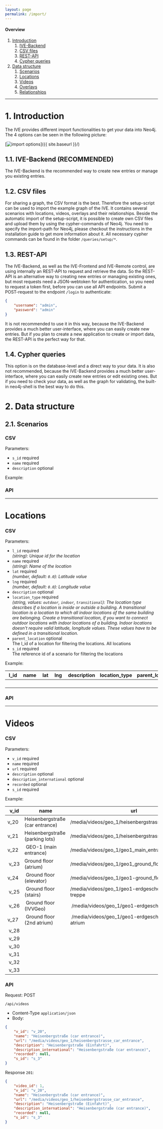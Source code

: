 ```yaml
---
layout: page
permalink: /import/
---
```


#### Overview
1. [Introduction](#introduction)
    1. [IVE-Backend](#ive-backend)
    2. [CSV files](#csv-files)
    3. [REST-API](#rest-api)
    4. [Cypher queries](#cypher-queries)
2. [Data structure](#data-structure)
    1. [Scenarios](#scenarios)
    2. [Locations](#locations)
    3. [Videos](#videos)
    4. [Overlays](#overlays)
    5. [Relationships](#relationships)

***

# 1. Introduction

The IVE provides different import functionalities to get your data into Neo4j. The 4 options can be seen in the following picture:

[<img src="{{ site.baseurl }}/images/import.svg" alt="import options" class="picture" />]({{ site.baseurl }}/)

## 1.1. IVE-Backend (RECOMMENDED)
The IVE-Backend is the recommended way to create new entries or manage you existing entries.

## 1.2. CSV files
For sharing a graph, the CSV format is the best. Therefore the setup-script can be used to import the example graph of the IVE. It contains several scenarios with locations, videos, overlays and their relationships. Beside the automatic import of the setup-script, it is possible to create own CSV files and upload them by using the cypher-commands of Neo4j. You need to specify the import-path for Neo4j, please checkout the instructions in the installation guide to get more information about it. All necessary cypher commands can be found in the folder `/queries/setup/*`.

## 1.3. REST-API
The IVE-Backend, as well as the IVE-Frontend and IVE-Remote control, are using internally an REST-API to request and retrieve the data. So the REST-API is an alternative way to creating new entries or managing existing ones, but most requests need a JSON-webtoken for authentication, so you need to request a token first, before you can use all API endpoints. Submit a POST-request to the endpoint `/login` to authenticate:

```json
{
    "username": "admin",
    "password": "admin"
}
```

It is not recommended to use it in this way, because the IVE-Backend provides a much better user-interface, where you can easily create new entries. But if you plan to create a new application to create or import data, the REST-API is the perfect way for that.

## 1.4. Cypher queries
This option is on the database-level and a direct way to your data. It is also not recommended, because the IVE-Backend provides a much better user-interface, where you can easily create new entries or edit existing ones. But if you need to check your data, as well as the graph for validating, the built-in neo4j-shell is the best way to do this.


# 2. Data structure

## 2.1. Scenarios

### CSV

Parameters:

* `s_id` <span class="label label-primary">required</span>
* `name` <span class="label label-primary">required</span>
* `description` <span class="label label-default">optional</span>

Example:

### API


***

# Locations

### CSV

Parameters:

* `l_id` <span class="label label-primary">required</span><br>
*(string): Unique id for the location*
* `name` <span class="label label-primary">required</span><br>
*(string): Name of the location*
* `lat` <span class="label label-primary">required</span><br>
*(number, default: `0.0`): Latitude value*
* `lng` <span class="label label-primary">required</span><br>
*(number, default: `0.0`): Longitude value*
* `description` <span class="label label-default">optional</span>
* `location_type` <span class="label label-primary">required</span><br>
*(string, values: `outdoor`, `indoor`, `transitional`): The location type describes if a location is inside or outside a building. A transitional location is a location to which all indoor locations of the same building are belonging. Create a transitional location, if you want to connect outdoor locations with indoor locations of a building. Indoor locations doesn't require valid latitude, longitude values. These values have to be defined in a transitional location.*
* `parent_location` <span class="label label-default">optional</span><br>
The l_id of a location for filtering the locations. All locations
* `s_id` <span class="label label-primary">required</span><br>
The reference id of a scenario for filtering the locations

Example:

| l_id | name | lat | lng | description | location_type | parent_location | s_id |
|------|------|-----|-----|-------------|---------------|-----------------|------|
| | | | | | | 


### API


***

# Videos

### CSV

Parameters:

* `v_id` <span class="label label-primary">required</span>
* `name` <span class="label label-primary">required</span>
* `url` <span class="label label-primary">required</span>
* `description` <span class="label label-default">optional</span>
* `description_international` <span class="label label-default">optional</span>
* `recorded` <span class="label label-default">optional</span>
* `s_id` <span class="label label-primary">required</span>

Example:

| v_id | name | url | description | description_international | recorded | s_id |
|------|------|-----|-------------|---------------------------|----------|------|
| v_20 | Heisenbergstraße (car entrance) | /media/videos/geo_1/heisenbergstrasse_car_entrance | Heisenbergstraße (Einfahrt) | Heisenbergstraße (car entrance) | | s_3 |
| v_21 | Heisenbergstraße (parking lots) | /media/videos/geo_1/heisenbergstrasse_parking_lots | Heisenbergstraße (Parkplatz) | Heisenbergstraße (parking lots) | | s_3 |
| v_22 | GEO-1 (main entrance) | /media/videos/geo_1/geo1_main_entrance | GEO-1 (Haupteingang) | GEO-1 (main entrance) | | s_3 |
| v_23 | Ground floor (atrium) | /media/videos/geo_1/geo1_ground_floor_atrium | Erdgeschoss (Atrium) | Ground floor (atrium) | | s_3 |
| v_24 | Ground floor (elevator) | /media/videos/geo_1/geo1-ground_floor_elevator | Erdgeschoss (Aufzug) | Ground floor (elevator) | | s_3 |
| v_25 | Ground floor (stairs) | /media/videos/geo_1/geo1-erdgeschoss-hintere-treppe | Erdgeschoss (Hintere Treppe) | Ground floor (stairs) | | s_3 |
| v_26 | Ground floor (IVVGeo) | /media/videos/geo_1/geo1-erdgeschoss-ivvgeo | Erdgeschoss (IVVGeo) | Ground floor (IVVGeo) | | s_3 |
| v_27 | Ground floor (2nd atrium) | /media/videos/geo_1/geo1-erdgeschoss-zweites-atrium | Erdgeschoss (2. Atrium) | Ground floor (2nd atrium) | | s_3 |
| v_28 | | | | | | |
| v_29 | | | | | | |
| v_30 | | | | | | |
| v_31 | | | | | | |
| v_32 | | | | | | |
| v_33 | | | | | | |



<!-- TODO:
	Ground floor (2nd atrium 2)	/media/videos/geo_1/geo1-erdgeschoss-zweites-atrium-2	Erdgeschoss (2. Atrium 2)	Ground floor (2nd atrium 2)		s_3

	Ground floor (lecture room)	/media/videos/geo_1/geo1-erdgeschoss-hoersaal	Erdgeschoss (Hörsaal)	Ground floor (lecture room)		s_3

	1st floor (atrium)	/media/videos/geo_1/geo1-erster-stock-atrium	1. Stock (Atrium)	1st floor (atrium)		s_3

	1st floor (stairwell)	/media/videos/geo_1/geo1-erster-stock-treppe	1. Stock (Treppenhaus)	1st floor (stairwell)		s_3

	2nd floor (stairwell)	/media/videos/geo_1/geo1-zweiter-stock-treppe	2. Stock (Treppenhaus)	2nd floor (stairwell)		s_3

	4th floor (stairwell)	/media/videos/geo_1/geo1-vierter-stock-treppe	4. Stock (Treppenhaus)	4th floor (stairwell)		s_3
-->

### API

Request: <span class="label label-info">POST</span>

```
/api/videos
```

* Content-Type `application/json`
* Body:

```json
{
    "v_id": "v_20",
    "name": "Heisenbergstraße (car entrance)",
    "url": "/media/videos/geo_1/heisenbergstrasse_car_entrance",
    "description": "Heisenbergstraße (Einfahrt)",
    "description_international": "Heisenbergstraße (car entrance)",
    "recorded": null,
    "s_id": "s_3"
}
```

Response `201`:

```json
{
    "video_id": 1,
    "v_id": "v_20",
    "name": "Heisenbergstraße (car entrance)",
    "url": "/media/videos/geo_1/heisenbergstrasse_car_entrance",
    "description": "Heisenbergstraße (Einfahrt)",
    "description_international": "Heisenbergstraße (car entrance)",
    "recorded": null,
    "s_id": "s_3"
}
```
